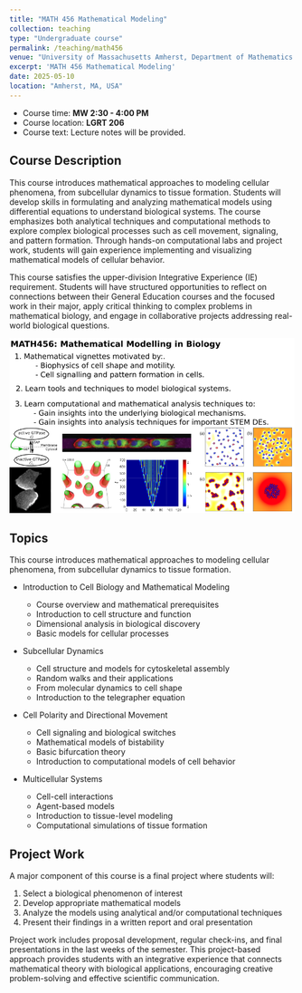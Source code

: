 ```yaml
---
title: "MATH 456 Mathematical Modeling"
collection: teaching
type: "Undergraduate course"
permalink: /teaching/math456
venue: "University of Massachusetts Amherst, Department of Mathematics and Statistics"
excerpt: 'MATH 456 Mathematical Modeling'
date: 2025-05-10
location: "Amherst, MA, USA"
---
```



* Course time: **MW 2:30 - 4:00 PM**
* Course location: **LGRT 206**
* Course text: Lecture notes will be provided.

## Course Description

This course introduces mathematical approaches to modeling cellular phenomena,
from subcellular dynamics to tissue formation. Students will develop skills in
formulating and analyzing mathematical models using differential equations to
understand biological systems. The course emphasizes both analytical techniques
and computational methods to explore complex biological processes such as cell
movement, signaling, and pattern formation. Through hands-on computational labs
and project work, students will gain experience implementing and visualizing
mathematical models of cellular behavior.

This course satisfies the upper-division Integrative Experience (IE)
requirement. Students will have structured opportunities to reflect on
connections between their General Education courses and the focused work in
their major, apply critical thinking to complex problems in mathematical
biology, and engage in collaborative projects addressing real-world biological
questions.

![image](images/math456_ad.png)

## Topics

This course introduces mathematical approaches to modeling cellular phenomena,
from subcellular dynamics to tissue formation.

* Introduction to Cell Biology and Mathematical Modeling
    * Course overview and mathematical prerequisites
    * Introduction to cell structure and function
    * Dimensional analysis in biological discovery
    * Basic models for cellular processes

* Subcellular Dynamics
    * Cell structure and models for cytoskeletal assembly
    * Random walks and their applications
    * From molecular dynamics to cell shape
    * Introduction to the telegrapher equation

* Cell Polarity and Directional Movement
    * Cell signaling and biological switches
    * Mathematical models of bistability
    * Basic bifurcation theory
    * Introduction to computational models of cell behavior

* Multicellular Systems
    * Cell-cell interactions
    * Agent-based models
    * Introduction to tissue-level modeling
    * Computational simulations of tissue formation

## Project Work

A major component of this course is a final project where students will:

1. Select a biological phenomenon of interest
2. Develop appropriate mathematical models
3. Analyze the models using analytical and/or computational techniques
4. Present their findings in a written report and oral presentation

Project work includes proposal development, regular check-ins, and final
presentations in the last weeks of the semester. This project-based approach
provides students with an integrative experience that connects mathematical
theory with biological applications, encouraging creative problem-solving and
effective scientific communication.
